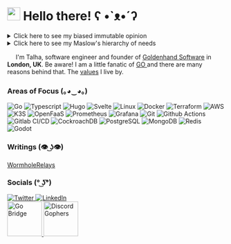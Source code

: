<h1><img src="https://emojis.slackmojis.com/emojis/images/1643514331/3037/gopher_coffee.gif?1643514331" width="30"/> Hello there! ʕ •`ᴥ•´ʔ</h1>

<details>
  <summary> Click here to see my biased immutable opinion</summary>  
  
  ![penguin-loves-go](https://user-images.githubusercontent.com/22800416/182830319-e212b2e4-9551-4ccc-9aae-3575eaa8bff8.png)
</details>
<details>
  <summary> Click here to see my Maslow's hierarchy of needs</summary>  
  
  ![maslow-gopher](https://user-images.githubusercontent.com/22800416/174462164-cdac351f-6e39-4426-b360-bd73a9921c56.png)
</details>

<p>&nbsp;&nbsp;&nbsp;&nbsp; I'm Talha, software engineer and founder of <a href="https://www.goldenhandsoftware.co.uk/" target="_blank">Goldenhand Software<a/> in <img src='https://github.com/madebybowtie/FlagKit/blob/master/Assets/PNG/GB%402x.png?raw=true' width='21' height='15'> <b>London, UK</b>. Be aware! I am a little fanatic of <a href="https://go.dev" target="_blank">GO <a/> and there are many reasons behind that. The <a href="https://golang.org/conduct" target="_blank">values</a> I live by. </p>
  
<h3>Areas of Focus (｡◕‿◕｡)</h3>
<p>
  <!-- core languages used 7/24 -->
  <img alt="Go" src="https://img.shields.io/badge/-Go-00ADD8?style=flat-square&logo=go&logoColor=white" />
  <img alt="Typescript" src="https://img.shields.io/badge/-Typescript-3178C6?style=flat-square&logo=typescript&logoColor=white" />
  
  <!-- frontend tooling -->
  <img alt="Hugo" src="https://img.shields.io/badge/-Hugo-FF4088?style=flat-square&logo=hugo&logoColor=white" />
  <img alt="Svelte" src="https://img.shields.io/badge/-Svelte-FF3E00?style=flat-square&logo=svelte&logoColor=white" />
  
  <!-- infrastructure -->
  <img alt="Linux" src="https://img.shields.io/badge/-Linux-FCC624?style=flat-square&logo=linux&logoColor=black" />
  <img alt="Docker" src="https://img.shields.io/badge/-Docker-46a2f1?style=flat-square&logo=docker&logoColor=white" />  
  <img alt="Terraform" src="https://img.shields.io/badge/-Terraform-844fba?style=flat-square&logo=terraform&logoColor=white" />
  <img alt="AWS" src="https://img.shields.io/badge/-AWS-232F3E?style=flat-square&logo=amazonaws&logoColor=FF9900" />
  <img alt="K3S" src="https://img.shields.io/badge/-K3S-FFC61C?style=flat-square&logo=k3s&logoColor=black" />
  <img alt="OpenFaaS" src="https://img.shields.io/badge/-OpenFaaS-3B5EE9?style=flat-square&logo=openfaas&logoColor=white" />
  <img alt="Prometheus" src="https://img.shields.io/badge/-Prometheus-E6522C?style=flat-square&logo=prometheus&logoColor=white" />
  <img alt="Grafana" src="https://img.shields.io/badge/-Grafana-F46800?style=flat-square&logo=grafana&logoColor=white" />
  
  <!-- git gud -->
  <img alt="Git" src="https://img.shields.io/badge/-Git-F05033?style=flat-square&logo=git&logoColor=white" />
  <img alt="Github Actions" src="https://img.shields.io/badge/-Github_Actions-2088FF?style=flat-square&logo=github-actions&logoColor=white" />
  <img alt="Gitlab CI/CD" src="https://img.shields.io/badge/-Gitlab_CI/CD-F0F0F0?style=flat-square&logo=gitlab&logoColor=white" />
  
  <!-- storage -->
  <img alt="CockroachDB" src="https://img.shields.io/badge/-CockroachDB-6933FF?style=flat-square&logo=cockroachlabs&logoColor=white" />
  <img alt="PostgreSQL" src="https://img.shields.io/badge/-PostgreSQL-336791?style=flat-square&logo=postgresql&logoColor=white" />
  <img alt="MongoDB" src="https://img.shields.io/badge/-MongoDB-4DB33D?style=flat-square&logo=mongodb&logoColor=white" />
  <img alt="Redis" src="https://img.shields.io/badge/-Redis-D82C20?style=flat-square&logo=redis&logoColor=white" />
  
  <!-- hobby -->
  <img alt="Godot" src="https://img.shields.io/badge/-Godot-478CBF?style=flat-square&logo=godotengine&logoColor=white" />
</p>
  
<h3> Writings (👁 ͜ʖ👁) </h3>
<p>
  <a href="https://wormholerelays.com/" target="_blank"> WormholeRelays </a>
</p>

<h3>Socials (° ͜ʖ͡°)</h3>
<p>
  <a href="https://twitter.com/mr_wormhole" target="_blank">
    <img alt="Twitter" src="https://img.shields.io/badge/twitter-%231DA1F2.svg?&style=for-the-badge&logo=twitter&logoColor=white" />
  </a> 
  <a href="https://www.linkedin.com/in/talha-altinel/" target="_blank">
    <img alt="LinkedIn" src="https://img.shields.io/badge/linkedin-%230077B5.svg?&style=for-the-badge&logo=linkedin&logoColor=white" />
  </a> 
  <br />
  <a href="https://forum.golangbridge.org/u/mrwormhole/summary" target="_blank">
    <img alt="Go Bridge" src="https://pbs.twimg.com/profile_images/1100533079796600833/s5Krj_8A_400x400.jpg" height="80" />
  </a>
  <a href="https://discord.gg/qtAaswfAs9" target="_blank">
    <img alt="Discord Gophers" src="https://cdn.discordapp.com/icons/118456055842734083/58e28cb37cb75fbda97b4bb5c3744d45.png" height="80" />
  </a>
</p>
